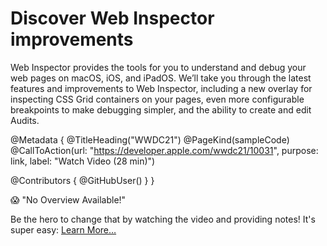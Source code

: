 # Discover Web Inspector improvements

Web Inspector provides the tools for you to understand and debug your web pages on macOS, iOS, and iPadOS. We’ll take you through the latest features and improvements to Web Inspector, including a new overlay for inspecting CSS Grid containers on your pages, even more configurable breakpoints to make debugging simpler, and the ability to create and edit Audits.

@Metadata {
   @TitleHeading("WWDC21")
   @PageKind(sampleCode)
   @CallToAction(url: "https://developer.apple.com/wwdc21/10031", purpose: link, label: "Watch Video (28 min)")

   @Contributors {
      @GitHubUser(<replace this with your GitHub handle>)
   }
}

😱 "No Overview Available!"

Be the hero to change that by watching the video and providing notes! It's super easy:
 [Learn More…](https://wwdcnotes.github.io/WWDCNotes/documentation/wwdcnotes/contributing)
